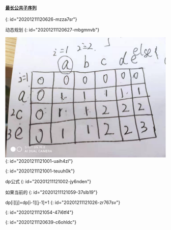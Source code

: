 #### [最长公共子序列](https://leetcode-cn.com/problems/longest-common-subsequence/)
{: id="20201211120626-mzza7sr"}

动态规划
{: id="20201211120627-mbgmnvb"}

![最长公共子序列.jpg](assets/20201211121008-su0n8pa-最长公共子序列.jpg)
{: id="20201211121001-uaih4zl"}

{: id="20201211121001-teuuh0k"}

dp公式
{: id="20201211121002-jy6nden"}

如果当前的
{: id="20201211121059-37slb19"}

dp[i][j]=dp[i-1][j-1]+1
{: id="20201211121026-zr767sv"}

{: id="20201211121054-47i6tf4"}

{: id="20201211120639-c6ohldc"}
